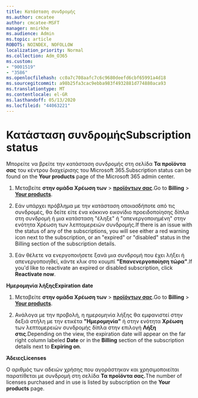 ```yaml
---
title: Κατάσταση συνδρομής
ms.author: cmcatee
author: cmcatee-MSFT
manager: mnirkhe
ms.audience: Admin
ms.topic: article
ROBOTS: NOINDEX, NOFOLLOW
localization_priority: Normal
ms.collection: Adm_O365
ms.custom:
- "9001519"
- "3586"
ms.openlocfilehash: cc0a7c708aafc7c6c9680deefd6cbf65991a4d18
ms.sourcegitcommit: a98b25fa3cac9ebba983f4932881d774880aca93
ms.translationtype: MT
ms.contentlocale: el-GR
ms.lasthandoff: 05/13/2020
ms.locfileid: "44063221"
---
```

# <a name="subscription-status"></a><span data-ttu-id="1fee4-102">Κατάσταση συνδρομής</span><span class="sxs-lookup"><span data-stu-id="1fee4-102">Subscription status</span></span>

<span data-ttu-id="1fee4-103">Μπορείτε να βρείτε την κατάσταση συνδρομής στη σελίδα **Τα προϊόντα σας** του κέντρου διαχείρισης του Microsoft 365.</span><span class="sxs-lookup"><span data-stu-id="1fee4-103">Subscription status can be found on the **Your products** page of the Microsoft 365 admin center.</span></span>

1. <span data-ttu-id="1fee4-104">Μεταβείτε **στην ομάδα Χρέωση των**  >  **[προϊόντων σας](https://go.microsoft.com/fwlink/p/?linkid=842054)**.</span><span class="sxs-lookup"><span data-stu-id="1fee4-104">Go to **Billing** > **[Your products](https://go.microsoft.com/fwlink/p/?linkid=842054)**.</span></span>

2. <span data-ttu-id="1fee4-105">Εάν υπάρχει πρόβλημα με την κατάσταση οποιασδήποτε από τις συνδρομές, θα δείτε είτε ένα κόκκινο εικονίδιο προειδοποίησης δίπλα στη συνδρομή ή μια κατάσταση "έληξε" ή "απενεργοποιημένη" στην ενότητα Χρέωση των λεπτομερειών συνδρομής.</span><span class="sxs-lookup"><span data-stu-id="1fee4-105">If there is an issue with the status of any of the subscriptions, you will see either a red warning icon next to the subscription, or an "expired" or "disabled" status in the Billing section of the subscription details.</span></span>

3. <span data-ttu-id="1fee4-106">Εάν θέλετε να ενεργοποιήσετε ξανά μια συνδρομή που έχει λήξει ή απενεργοποιηθεί, κάντε κλικ στο κουμπί **"Επανενεργοποίηση τώρα"**.</span><span class="sxs-lookup"><span data-stu-id="1fee4-106">If you'd like to reactivate an expired or disabled subscription, click **Reactivate now**.</span></span>

<span data-ttu-id="1fee4-107">**Ημερομηνία λήξης**</span><span class="sxs-lookup"><span data-stu-id="1fee4-107">**Expiration date**</span></span>

1. <span data-ttu-id="1fee4-108">Μεταβείτε **στην ομάδα Χρέωση των**  >  **[προϊόντων σας](https://go.microsoft.com/fwlink/p/?linkid=842054)**.</span><span class="sxs-lookup"><span data-stu-id="1fee4-108">Go to **Billing** > **[Your products](https://go.microsoft.com/fwlink/p/?linkid=842054)**.</span></span>

2. <span data-ttu-id="1fee4-109">Ανάλογα με την προβολή, η ημερομηνία λήξης θα εμφανιστεί στην δεξιά στήλη με την ετικέτα **"Ημερομηνία"** ή στην ενότητα **Χρέωση** των λεπτομερειών συνδρομής δίπλα στην επιλογή **Λήξη στις**.</span><span class="sxs-lookup"><span data-stu-id="1fee4-109">Depending on the view, the expiration date will appear on the far right column labeled **Date** or in the **Billing** section of the subscription details next to **Expiring on**.</span></span>

<span data-ttu-id="1fee4-110">**Άδειες**</span><span class="sxs-lookup"><span data-stu-id="1fee4-110">**Licenses**</span></span>

<span data-ttu-id="1fee4-111">Ο αριθμός των αδειών χρήσης που αγοράστηκαν και χρησιμοποιείται παρατίθεται με συνδρομή στη σελίδα **Τα προϊόντα σας.**</span><span class="sxs-lookup"><span data-stu-id="1fee4-111">The number of licenses purchased and in use is listed by subscription on the **Your products** page.</span></span>

